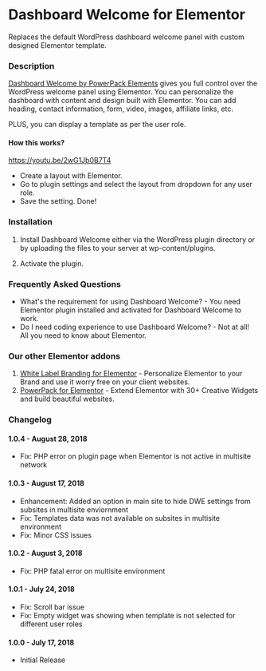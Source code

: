 # Dashboard Welcome for Elementor
Replaces the default WordPress dashboard welcome panel with custom designed Elementor template.

### Description ###

[Dashboard Welcome by PowerPack Elements](https://powerpackelements.com/dashboard-welcome-elementor/?utm_medium=dashboard-welcome&utm_source=repo-readme&utm_campaign=repo-homepage-link "PowerPack Elements") gives you full control over the WordPress welcome panel using Elementor. You can personalize the dashboard with content and design built with Elementor. You can add heading, contact information, form, video, images, affiliate links, etc.

PLUS, you can display a template as per the user role.

#### How this works? ####

https://youtu.be/2wG1Jb0B7T4

*   Create a layout with Elementor.
*   Go to plugin settings and select the layout from dropdown for any user role.
*   Save the setting. Done!

### Installation ###

1. Install Dashboard Welcome either via the WordPress plugin directory or by uploading the files to your server at wp-content/plugins.

2. Activate the plugin.


### Frequently Asked Questions ###

*   What's the requirement for using Dashboard Welcome? - You need Elementor plugin installed and activated for Dashboard Welcome to work.
*   Do I need coding experience to use Dashboard Welcome? - Not at all! All you need to know about Elementor.

### Our other Elementor addons ###
1. [White Label Branding for Elementor](https://powerpackelements.com/white-label-branding-elementor/?utm_medium=dashboard-welcome&utm_source=repo-readme&utm_campaign=wl-elementor "White Label Branding for Elementor") - Personalize Elementor to your Brand and use it worry free on your client websites. 
2. [PowerPack for Elementor](https://powerpackelements.com/?utm_medium=dashboard-welcome&utm_source=repo-readme&utm_campaign=powerpack-elementor "PowerPack for Elementor") - Extend Elementor with 30+ Creative Widgets and build beautiful websites.

### Changelog ###

#### 1.0.4 - August 28, 2018 ####
* Fix: PHP error on plugin page when Elementor is not active in multisite network

#### 1.0.3 - August 17, 2018 ####
*	Enhancement: Added an option in main site to hide DWE settings from subsites in multisite enviornment
*	Fix: Templates data was not available on subsites in multisite environment
*	Fix: Minor CSS issues

#### 1.0.2 - August 3, 2018 ####
*	Fix: PHP fatal error on multisite environment

#### 1.0.1 - July 24, 2018 ####
*   Fix: Scroll bar issue
*	Fix: Empty widget was showing when template is not selected for different user roles

#### 1.0.0 - July 17, 2018 ####
*   Initial Release
